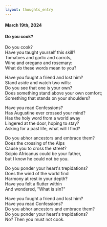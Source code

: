 ```yaml
---
layout: thoughts_entry 
---
```


#### March 19th, 2024

#### Do you cook?

Do you cook?\
Have you taught yourself this skill?\
Tomatoes and garlic and carrots,\
Wine and oregano and rosemary:\
What do these words mean to you?

Have you fought a friend and lost him?\
Stand aside and watch two wills:\
Do you see that one is your own?\
Does something stand above your own comfort;\
Something that stands on your shoulders?

Have you read Confessions?\
Has Augustine ever crossed your mind?\
Has the holy word from a world away\
Lingered at the door, hoping to stay?\
Asking for a past life, what will I find?

Do you abhor ancestors and embrace them?\
Does the crossing of the Alps\
Cause you to cross the street?\
Scipio Africanus could be your father,\
but I know he could not be you.

Do you ponder your heart's trepidations?\
Does the wind of the world find\
Harmony at rest in your depth?\
Have you felt a flutter within\
And wondered, "What is sin?"

Have you fought a friend and lost him?\
Have you read Confessions?\
Do you abhor ancestors and embrace them?\
Do you ponder your heart's trepidations?\
No? Then you must not cook.